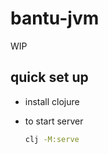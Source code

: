 # bantu-jvm

WIP

## quick set up

- install clojure

- to start server

    ```sh
    clj -M:serve
    ```
